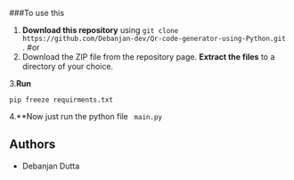 ###To use this

1. **Download this repository** using
  ```git clone https://github.com/Debanjan-dev/Qr-code-generator-using-Python.git``` .
#or
3.  Download the ZIP file from the repository page.
  **Extract the files** to a directory of your choice.

3.**Run**
   ```
   pip freeze requirments.txt
   ```

4.**Now just run the python file ``` main.py```

## Authors

-  Debanjan Dutta


